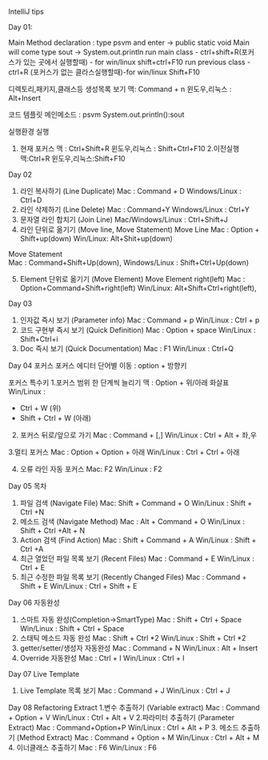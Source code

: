 IntelliJ tips 

Day 01:

Main Method declaration : type psvm and enter -> public static void Main will come
type sout -> System.out.println
run main class - ctrl+shift+R(포커스가 있는 곳에서 실행할때) - for win/linux shift+ctrl+F10
run previous class - ctrl+R  (포커스가 없는 클라스실행할때)-for win/linux Shift+F10

디렉토리,패키지,클래스등 생성목록 보기
맥: Command + n
윈도우,리눅스 : Alt+Insert

코드 템플릿
메인메소드 : psvm
System.out.println():sout


실행환경 실행
1. 현재 포커스
맥 : Ctrl+Shift+R
윈도우,리눅스 : Shift+Ctrl+F10
2.이전실행
맥:Ctrl+R
윈도우,리눅스:Shift+F10

Day 02
1. 라인 복사하기 (Line Duplicate)
Mac : Command + D
Windows/Linux : Ctrl+D
2. 라인 삭제하기 (Line Delete)
Mac : Command+Y
Windows/Linux : Ctrl+Y
3. 문자열 라인 합치기 (Join Line) 
Mac/Windows/Linux : Ctrl+Shift+J
4. 라인 단위로 옮기기 (Move line, Move Statement)
Move Line
Mac : Option + Shift+up(down)
Win/Linux: Alt+Shit+up(down)

Move Statement  
Mac : Command+Shift+Up(down), 
Windows/Linux : Shift+Ctrl+Up(down)

5. Element 단위로 옮기기 (Move Element)
Move Element right(left)
Mac : Option+Command+Shift+right(left)
Win/Linux: Alt+Shift+Ctrl+right(left), 

Day 03
1. 인자값 즉시 보기 (Parameter info)
Mac : Command + p
Win/Linux : Ctrl + p
2. 코드 구현부 즉시 보기 (Quick Definition)
Mac : Option + space 
Win/Linux : Shift+Ctrl+i
3. Doc 즉시 보기 (Quick Documentation)
Mac : F1
Win/Linux : Ctrl+Q

Day 04
포커스
포커스 에디터
단어별 이동 : option + 방향키

포커스 특수키
1.포커스 범위 한 단계씩 늘리기
맥 : Option + 위/아래 화살표
Win/Linux : 
- Ctrl + W (위)
- Shift + Ctrl + W (아래)

2. 포커스 뒤로/앞으로 가기
Mac : Command + [,]
Win/Linux : Ctrl + Alt + 좌,우

3.멀티 포커스
Mac : Option + Option + 아래
Win/Linux : Ctrl + Ctrl + 아래

4. 오류 라인 자동 포커스 
Mac: F2
Win/Linux : F2

Day 05
목차
1. 파일 검색 (Navigate File)
Mac: Shift + Command + O
Win/Linux : Shift + Ctrl +N
2. 메소드 검색 (Navigate Method)
Mac : Alt + Command + O
Win/Linux : Shift + Ctrl +Alt + N
3. Action 검색 (Find Action)
Mac : Shift + Command + A
Win/Linux : Shift + Ctrl +A
4. 최근 열었던 파일 목록 보기 (Recent Files)
Mac : Command + E
Win/Linux : Ctrl + E
5. 최근 수정한 파일 목록 보기 (Recently Changed Files)
Mac : Command + Shift + E
Win/Linux : Ctrl + Shift + E

Day 06
자동완성
1. 스마트 자동 완성(Completion->SmartType)
Mac : Shift + Ctrl + Space
Win/Linux : Shift + Ctrl + Space
2. 스태틱 메소드 자동 완성
Mac : Shift + Ctrl *2
Win/Linux : Shift + Ctrl *2
3. getter/setter/생성자 자동완성
Mac : Command + N
Win/Linux : Alt + Insert
4. Override 자동완성
Mac : Ctrl + I
Win/Linux : Ctrl + I

Day 07
Live Template
1. Live Template 목록 보기
Mac : Command + J
Win/Linux : Ctrl + J


Day 08
Refactoring Extract
1.변수 추출하기 (Variable extract)
Mac : Command + Option + V
Win/Linux : Ctrl + Alt + V
2.파라미터 추출하기 (Parameter Extract)
Mac : Command+Option+P
Win/Linux : Ctrl + Alt + P
3. 메소드 추출하기 (Method Extract)
Mac : Command + Option + M
Win/Linux : Ctrl + Alt + M
4. 이너클래스 추출하기 
Mac : F6
Win/Linux : F6
